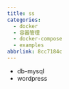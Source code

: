 ```yaml
---
title: ss
categories:
  - docker
  - 容器管理
  - docker-compose
  - examples
abbrlink: 8cc7184c
---
```




- db-mysql
- wordpress
